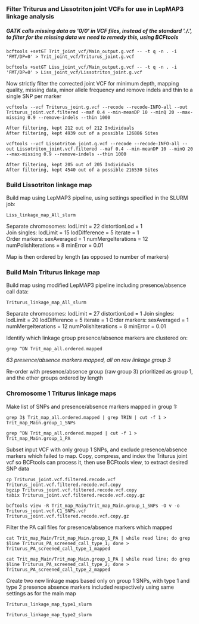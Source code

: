 
### Filter Triturus and Lissotriton joint VCFs for use in LepMAP3 linkage analysis ###


##### GATK calls missing data as '0/0' in VCF files, instead of the standard './.', to filter for the missing data we need to remedy this, using BCFtools

```
bcftools +setGT Trit_joint_vcf/Main_output.g.vcf -- -t q -n . -i 'FMT/DP=0' > Trit_joint_vcf/Triturus_joint.g.vcf

bcftools +setGT Liss_joint_vcf/Main_output.g.vcf -- -t q -n . -i 'FMT/DP=0' > Liss_joint_vcf/Lissotriton_joint.g.vcf
```

 Now strictly filter the corrected joint VCF for minimum depth, mapping quality, missing data, minor allele frequency and remove indels and thin to a single SNP per marker

```
vcftools --vcf Triturus_joint.g.vcf --recode --recode-INFO-all --out Triturus_joint.vcf.filtered --maf 0.4 --min-meanDP 10 --minQ 20 --max-missing 0.9 --remove-indels --thin 1000

After filtering, kept 212 out of 212 Individuals
After filtering, kept 4939 out of a possible 126886 Sites

vcftools --vcf Lissotriton_joint.g.vcf --recode --recode-INFO-all --out Lissotriton_joint.vcf.filtered --maf 0.4 --min-meanDP 10 --minQ 20 --max-missing 0.9 --remove-indels --thin 1000

After filtering, kept 205 out of 205 Individuals
After filtering, kept 4540 out of a possible 216530 Sites
```

### Build Lissotriton linkage map ###

Build map using LepMAP3 pipeline, using settings specified in the SLURM job:  

``` Liss_linkage_map_All_slurm ```

 Separate chromosomes: lodLimit = 22 distortionLod = 1  
 Join singles: lodLimit = 15 lodDifference = 5 iterate = 1  
 Order markers: sexAveraged = 1 numMergeIterations = 12 numPolishIterations = 8 minError = 0.01  

Map is then ordered by length (as opposed to number of markers)

###  Build Main Triturus linkage map ###

 Build map using modified LepMAP3 pipeline including presence/absence call data:

``` Triturus_linkage_map_All_slurm ```

Separate chromosomes: lodLimit = 27 distortionLod = 1
Join singles: lodLimit = 20 lodDifference = 5 iterate = 1
Order markers: sexAveraged = 1 numMergeIterations = 12 numPolishIterations = 8 minError = 0.01

Identify which linkage group presence/absence markers are clustered on:

``` grep ^DN Trit_map_all.ordered.mapped ```

_63 presence/absence markers mapped, all on raw linkage group 3_  

Re-order with presence/absence group (raw group 3) prioritized as group 1, and the other groups ordered by length


###  Chromosome 1 Triturus linkage maps ###


 Make list of SNPs and presence/absence markers mapped in group 1:  

```
grep 3$ Trit_map_all.ordered.mapped | grep TRIN | cut -f 1 > Trit_map_Main.group_1_SNPs

grep ^DN Trit_map_all.ordered.mapped | cut -f 1 > Trit_map_Main.group_1_PA
```

Subset input VCF with only group 1 SNPs, and exclude presence/absence markers which failed to map. Copy, compress, and index the Triturus joint vcf so BCFtools can process it, then use BCFtools view, to extract desired SNP data

```
cp Triturus_joint.vcf.filtered.recode.vcf Triturus_joint.vcf.filtered.recode.vcf.copy
bgzip Triturus_joint.vcf.filtered.recode.vcf.copy
tabix Triturus_joint.vcf.filtered.recode.vcf.copy.gz

bcftools view -R Trit_map_Main/Trit_map_Main.group_1_SNPs -O v -o Triturus_joint.vcf.C1_SNPs.vcf Triturus_joint.vcf.filtered.recode.vcf.copy.gz
```

Filter the PA call files for presence/absence markers which mapped 

```
cat Trit_map_Main/Trit_map_Main.group_1_PA | while read line; do grep $line Triturus_PA_screened_call_type_1; done > Triturus_PA_screened_call_type_1_mapped

cat Trit_map_Main/Trit_map_Main.group_1_PA | while read line; do grep $line Triturus_PA_screened_call_type_2; done > Triturus_PA_screened_call_type_2_mapped
```

Create two new linkage maps based only on group 1 SNPs, with type 1 and type 2 presence absence markers included respectively using same settings as for the main map

```
Triturus_linkage_map_type1_slurm

Triturus_linkage_map_type2_slurm
```

